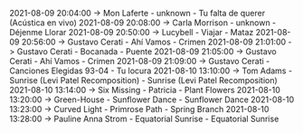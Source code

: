 2021-08-09 20:04:00 -> Mon Laferte - unknown - Tu falta de querer (Acústica en vivo)
2021-08-09 20:08:00 -> Carla Morrison - unknown - Déjenme Llorar
2021-08-09 20:50:00 -> Lucybell - Viajar - Mataz
2021-08-09 20:56:00 -> Gustavo Cerati - Ahí Vamos - Crimen
2021-08-09 21:01:00 -> Gustavo Cerati - Bocanada - Puente
2021-08-09 21:05:00 -> Gustavo Cerati - Ahí Vamos - Crimen
2021-08-09 21:09:00 -> Gustavo Cerati - Canciones Elegidas 93-04 - Tu locura
2021-08-10 13:10:00 -> Tom Adams - Sunrise (Levi Patel Recomposition) - Sunrise (Levi Patel Recomposition)
2021-08-10 13:14:00 -> Six Missing - Patricia - Plant Flowers
2021-08-10 13:20:00 -> Green-House - Sunflower Dance - Sunflower Dance
2021-08-10 13:23:00 -> Curved Light - Primrose Path - Spring Branch
2021-08-10 13:28:00 -> Pauline Anna Strom - Equatorial Sunrise - Equatorial Sunrise
